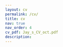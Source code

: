 ```yaml
---
layout: cv
permalink: /cv/
title: cv
nav: true
nav_order: 4
cv_pdf: Jay_s_CV_oct.pdf
description: 
---
```

